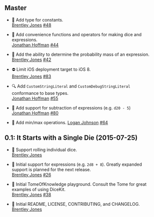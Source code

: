 ## Master

- :game_die: Add type for constants.  
  [Brentley Jones](https://github.com/brentleyjones)
  [#48](https://github.com/TabletopAssistant/DiceKit/pull/48)

- :game_die: Add convenience functions and operators for making dice and expressions.  
  [Jonathan Hoffman](https://github.com/JonathanHoffman)
  [#44](https://github.com/TabletopAssistant/DiceKit/pull/44)

- :game_die: Add the ability to determine the probability mass of an expression.  
  [Brentley Jones](https://github.com/brentleyjones)
  [#42](https://github.com/TabletopAssistant/DiceKit/pull/42)

- :no_entry: Limit iOS deployment target to iOS 8.  
  [Brentley Jones](https://github.com/brentleyjones)
  [#83](https://github.com/TabletopAssistant/DiceKit/pull/83)

- :mag: Add `CustomStringLiteral` and `CustomDebugStringLiteral` conformance to base types.  
  [Jonathan Hoffman](https://github.com/JonathanHoffman)
  [#55](https://github.com/TabletopAssistant/DiceKit/pull/55)

- :game_die: Add support for subtraction of expressions (e.g. `d20 - 5`)  
  [Jonathan Hoffman](https://github.com/JonathanHoffman) [#80](https://github.com/TabletopAssistant/DiceKit/pull/80)

- :game_die: Add min/max operations.
  [Logan Johnson](https://github.com/loganjohnson)
  [#64](https://github.com/TabletopAssistant/DiceKit/pull/63)

## 0.1: It Starts with a Single Die (2015-07-25)

- :game_die: Support rolling individual dice.  
  [Brentley Jones](https://github.com/brentleyjones)

- :game_die: Initial support for expressions (e.g. `2d8 + 8`). Greatly expanded support is planned for the next release.  
  [Brentley Jones](https://github.com/brentleyjones)
  [#26](https://github.com/TabletopAssistant/DiceKit/pull/26)

- :memo: Initial TomeOfKnowledge playground. Consult the Tome for great examples of using DiceKit.  
  [Brentley Jones](https://github.com/brentleyjones)
  [#38](https://github.com/TabletopAssistant/DiceKit/pull/38)

- :memo: Initial README, LICENSE, CONTRIBUTING, and CHANGELOG.  
  [Brentley Jones](https://github.com/brentleyjones)
